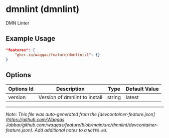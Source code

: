 
# dmnlint (dmnlint)

DMN Linter

## Example Usage

```json
"features": {
    "ghcr.io/waqqas/feature/dmnlint:1": {}
}
```

## Options

| Options Id | Description | Type | Default Value |
|-----|-----|-----|-----|
| version | Version of dmnlint to install | string | latest |



---

_Note: This file was auto-generated from the [devcontainer-feature.json](https://github.com/Waqqas Jabbar/github.com/waqqas/feature/blob/main/src/dmnlint/devcontainer-feature.json).  Add additional notes to a `NOTES.md`._
